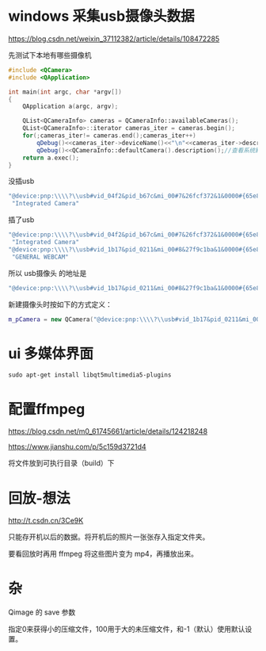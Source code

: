 # windows 采集usb摄像头数据

https://blog.csdn.net/weixin_37112382/article/details/108472285

先测试下本地有哪些摄像机

```cpp
#include <QCamera>
#include <QApplication>

int main(int argc, char *argv[])
{
    QApplication a(argc, argv);

    QList<QCameraInfo> cameras = QCameraInfo::availableCameras();
    QList<QCameraInfo>::iterator cameras_iter = cameras.begin();
    for(;cameras_iter!= cameras.end();cameras_iter++)
        qDebug()<<cameras_iter->deviceName()<<"\n"<<cameras_iter->description();//打印设备名字和描述信息
        qDebug()<<QCameraInfo::defaultCamera().description();//查看系统默认摄像头
    return a.exec();
}
```

没插usb

```cpp
"@device:pnp:\\\\?\\usb#vid_04f2&pid_b67c&mi_00#7&26fcf372&1&0000#{65e8773d-8f56-11d0-a3b9-00a0c9223196}\\global" 
 "Integrated Camera"
```

插了usb

```cpp
"@device:pnp:\\\\?\\usb#vid_04f2&pid_b67c&mi_00#7&26fcf372&1&0000#{65e8773d-8f56-11d0-a3b9-00a0c9223196}\\global" 
 "Integrated Camera"
"@device:pnp:\\\\?\\usb#vid_1b17&pid_0211&mi_00#8&27f9c1ba&1&0000#{65e8773d-8f56-11d0-a3b9-00a0c9223196}\\global" 
 "GENERAL WEBCAM"
```

所以 usb摄像头 的地址是

```cpp
"@device:pnp:\\\\?\\usb#vid_1b17&pid_0211&mi_00#8&27f9c1ba&1&0000#{65e8773d-8f56-11d0-a3b9-00a0c9223196}\\global" 
```

新建摄像头时按如下的方式定义：

```cpp
m_pCamera = new QCamera("@device:pnp:\\\\?\\usb#vid_1b17&pid_0211&mi_00#8&27f9c1ba&1&0000#{65e8773d-8f56-11d0-a3b9-00a0c9223196}\\global");
```



# ui 多媒体界面

`sudo apt-get install libqt5multimedia5-plugins` 



# 配置ffmpeg

https://blog.csdn.net/m0_61745661/article/details/124218248

https://www.jianshu.com/p/5c159d3721d4

将文件放到可执行目录（build）下



# 回放-想法

http://t.csdn.cn/3Ce9K

只能存开机以后的数据。将开机后的照片一张张存入指定文件夹。

要看回放时再用 ffmpeg 将这些图片变为 mp4，再播放出来。





# 杂

Qimage 的 save 参数

指定0来获得小的压缩文件，100用于大的未压缩文件，和-1（默认）使用默认设置。

